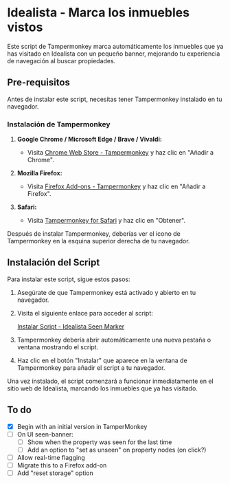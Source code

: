 # Idealista - Marca los inmuebles vistos
Este script de Tampermonkey marca automáticamente los inmuebles que ya has visitado en Idealista con un pequeño banner, mejorando tu experiencia de navegación al buscar propiedades.

## Pre-requisitos
Antes de instalar este script, necesitas tener Tampermonkey instalado en tu navegador.

### Instalación de Tampermonkey

1. **Google Chrome / Microsoft Edge / Brave / Vivaldi:**
   - Visita [Chrome Web Store - Tampermonkey](https://chrome.google.com/webstore/detail/tampermonkey/dhdgffkkebhmkfjojejmpbldmpobfkfo) y haz clic en "Añadir a Chrome".

2. **Mozilla Firefox:**
   - Visita [Firefox Add-ons - Tampermonkey](https://addons.mozilla.org/en-US/firefox/addon/tampermonkey/) y haz clic en "Añadir a Firefox".

3. **Safari:**
   - Visita [Tampermonkey for Safari](https://apps.apple.com/app/tampermonkey/id1482490089) y haz clic en "Obtener".

Después de instalar Tampermonkey, deberías ver el icono de Tampermonkey en la esquina superior derecha de tu navegador.

## Instalación del Script

Para instalar este script, sigue estos pasos:

1. Asegúrate de que Tampermonkey está activado y abierto en tu navegador.
2. Visita el siguiente enlace para acceder al script:

   [Instalar Script - Idealista Seen Marker](https://raw.githubusercontent.com/carlostxrres/idealista-seen-marker/main/index.user.js)

3. Tampermonkey debería abrir automáticamente una nueva pestaña o ventana mostrando el script.
4. Haz clic en el botón "Instalar" que aparece en la ventana de Tampermonkey para añadir el script a tu navegador.

Una vez instalado, el script comenzará a funcionar inmediatamente en el sitio web de Idealista, marcando los inmuebles que ya has visitado.

## To do
- [x] Begin with an initial version in TamperMonkey
- [ ] On UI seen-banner:
   - [ ] Show when the property was seen for the last time
   - [ ] Add an option to "set as unseen" on property nodes (on click?)
- [ ] Allow real-time flagging
- [ ] Migrate this to a Firefox add-on
- [ ] Add "reset storage" option
